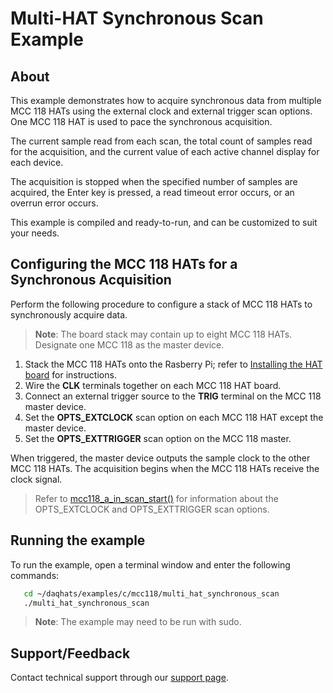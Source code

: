 # Multi-HAT Synchronous Scan Example

## About
This example demonstrates how to acquire synchronous data from multiple 
MCC 118 HATs using the external clock and external trigger scan options.
One MCC 118 HAT is used to pace the synchronous acquisition.

The current sample read from each scan, the total count of samples read 
for the acquisition, and the current value of each active channel display
for each device.

The acquisition is stopped when the specified number of samples are acquired, 
the Enter key is pressed, a read timeout error occurs, or an overrun error
occurs. 

This example is compiled and ready-to-run, and can be customized to suit 
your needs.

## Configuring the MCC 118 HATs for a Synchronous Acquisition
Perform the following procedure to configure a stack of MCC 118 HATs to 
synchronously acquire data.

> **Note**: The board stack may contain up to eight MCC 118 HATs. 
Designate one MCC 118 as the master device.

1. Stack the MCC 118 HATs onto the Rasberry Pi; refer to 
[Installing the HAT board](https://www.mccdaq.com/PDFs/Manuals/DAQ-HAT/hardware.html)
for instructions.
2. Wire the **CLK** terminals together on each MCC 118 HAT board.
3. Connect an external trigger source to the **TRIG** terminal on the MCC 118 
master device.
4. Set the **OPTS_EXTCLOCK** scan option on each MCC 118 HAT except the master device.
5. Set the **OPTS_EXTTRIGGER** scan option on the MCC 118 master.

When triggered, the master device outputs the sample clock to the other MCC 118
HATs. The acquisition begins when the MCC 118 HATs receive the clock signal.

> Refer to 
[mcc118_a_in_scan_start()](https://www.mccdaq.com/PDFs/Manuals/DAQ-HAT/c.html#c.mcc118_a_in_scan_start) 
for information about the OPTS_EXTCLOCK and OPTS_EXTTRIGGER scan options.

## Running the example
To run the example, open a terminal window and enter the following commands:
```sh
   cd ~/daqhats/examples/c/mcc118/multi_hat_synchronous_scan
   ./multi_hat_synchronous_scan
```

>   **Note**: The example may need to be run with sudo.

## Support/Feedback
Contact technical support through our 
[support page](https://www.mccdaq.com/support/support_form.aspx).
